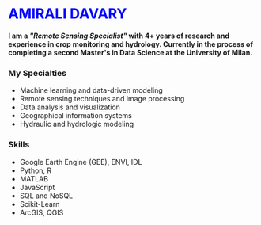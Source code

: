 # <span style="color:blue">AMIRALI DAVARY</span>


**I am a ***"Remote Sensing Specialist"*** with 4+ years of research and experience in crop monitoring and hydrology. Currently in the process of completing a second Master's in Data Science at the University of Milan**.

### My Specialties
- Machine learning and data-driven modeling
- Remote sensing techniques and image processing
- Data analysis and visualization
- Geographical information systems
- Hydraulic and hydrologic modeling

### Skills
- Google Earth Engine (GEE), ENVI, IDL
- Python, R
- MATLAB
- JavaScript
- SQL and NoSQL
- Scikit-Learn
- ArcGIS, QGIS
